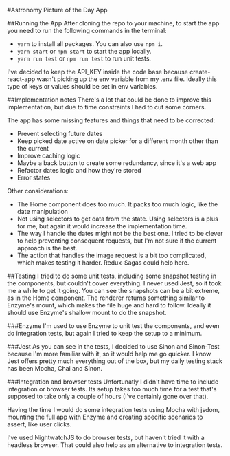 #Astronomy Picture of the Day App

##Running the App
After cloning the repo to your machine, to start the app you need to run the following commands in the terminal:

- `yarn` to install all packages. You can also use `npm i`.
- `yarn start` or `npm start` to start the app locally.
- `yarn run test` or `npm run test` to run unit tests.

I've decided to keep the API_KEY inside the code base because create-react-app wasn't picking up the env variable from my .env file. Ideally this type of keys or values should be set in env variables.


##Implementation notes
There's a lot that could be done to improve this implementation, but due to time constraints I had to cut some corners.

The app has some missing features and things that need to be corrected:
- Prevent selecting future dates
- Keep picked date active on date picker for a different month other than the current
- Improve caching logic
- Maybe a back button to create some redundancy, since it's a web app
- Refactor dates logic and how they're stored
- Error states

Other considerations:
- The Home component does too much. It packs too much logic, like the date manipulation
- Not using selectors to get data from the state. Using selectors is a plus for me, but again it would increase the implementation time.
- The way I handle the dates might not be the best one. I tried to be clever to help preventing consequent requests, but I'm not sure if the current approach is the best.
- The action that handles the image request is a bit too complicated, which makes testing it harder. Redux-Sagas could help here.


##Testing
I tried to do some unit tests, including some snapshot testing in the components, but couldn't cover everything. I never used Jest, so it took me a while to get it going. You can see the snapshots can be a bit extreme, as in the Home component. The renderer returns something similar to Enzyme's mount, which makes the file huge and hard to follow. Ideally it should use Enzyme's shallow mount to do the snapshot.

###Enzyme
I'm used to use Enzyme to unit test the components, and even do integration tests, but again I tried to keep the setup to a minimum.

###Jest
As you can see in the tests, I decided to use Sinon and Sinon-Test because I'm more familiar with it, so it would help me go quicker. I know Jest offers pretty much everything out of the box, but my daily testing stack has been Mocha, Chai and Sinon.

###Integration and browser tests
Unfortunatly I didn't have time to include integration or browser tests. Its setup takes too much time for a test that's supposed to take only a couple of hours (I've certainly gone over that).

Having the time I would do some integration tests using Mocha with jsdom, mounting the full app with Enzyme and creating specific scenarios to assert, like user clicks.

I've used NightwatchJS to do browser tests, but haven't tried it with a headless browser. That could also help as an alternative to integration tests.